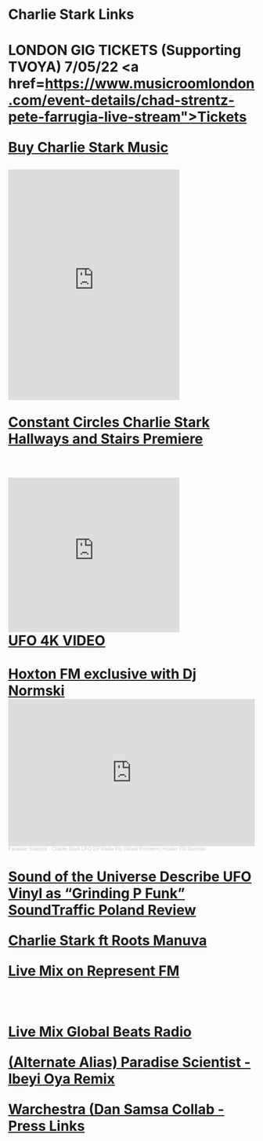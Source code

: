 

<H1>Charlie Stark Links<H1>

 LONDON GIG TICKETS (Supporting TVOYA) 7/05/22
 <a href=https://www.musicroomlondon.com/event-details/chad-strentz-pete-farrugia-live-stream">Tickets</a>
 
 <a href="https://charliestark.bandcamp.com/album/hallways-and-stairs">Buy Charlie Stark Music</a>
 <iframe style="border: 0; width: 350px; height: 470px;" src="https://bandcamp.com/EmbeddedPlayer/album=466503311/size=large/bgcol=333333/linkcol=0f91ff/tracklist=false/track=2567182898/transparent=true/" seamless><a href="https://charliestark.bandcamp.com/album/hallways-and-stairs">Hallways and Stairs by Charlie Stark</a></iframe>
 <br>

<a href="http://www.constantcircles.com/prem-sd002/">Constant Circles Charlie Stark Hallways and Stairs Premiere</a> 

<br>

<iframe width="350" height="315" src="https://www.youtube.com/embed/TAPfLYxE2pw" frameborder="0" allow="accelerometer; autoplay; clipboard-write; encrypted-media; gyroscope; picture-in-picture" allowfullscreen></iframe>

<br>
<a href="https://www.youtube.com/watch?v=TAPfLYxE2pw">UFO 4K VIDEO</a>
<br>


<br>
<a href="https://soundcloud.com/paradisescientist/charlie-stark-ufo-ep-radio-rip-world-premiere- hoxton-fm-normski">Hoxton FM exclusive with Dj Normski</a>
<br>
<iframe width="100%" height="300" scrolling="no" frameborder="no" allow="autoplay" src="https://w.soundcloud.com/player/?url=https%3A//api.soundcloud.com/tracks/283373330&color=%23ff5500&auto_play=false&hide_related=false&show_comments=true&show_user=true&show_reposts=false&show_teaser=true&visual=true"></iframe><div style="font-size: 10px; color: #cccccc;line-break: anywhere;word-break: normal;overflow: hidden;white-space: nowrap;text-overflow: ellipsis; font-family: Interstate,Lucida Grande,Lucida Sans Unicode,Lucida Sans,Garuda,Verdana,Tahoma,sans-serif;font-weight: 100;"><a href="https://soundcloud.com/paradisescientist" title="Paradise Scientist" target="_blank" style="color: #cccccc; text-decoration: none;">Paradise Scientist</a> · <a href="https://soundcloud.com/paradisescientist/charlie-stark-ufo-ep-radio-rip-world-premiere-hoxton-fm-normski" title="Charlie Stark UFO EP Radio Rip (World Premiere) Hoxton FM Normski" target="_blank" style="color: #cccccc; text-decoration: none;">Charlie Stark UFO EP Radio Rip (World Premiere) Hoxton FM Normski</a></div>
<br>
<a href="https://soundsoftheuniverse.com/product/ufo">Sound of the Universe Describe UFO Vinyl as “Grinding P Funk”</a>
<br>
<a href="http://soundtraffic.pl/charlie-stark-ufo/">SoundTraffic Poland Review</a>
<br>

<a href="https://youtu.be/8jH_bSqv17s">Charlie Stark ft Roots Manuva</a>
<br>

<a href="https://soundcloud.com/paradisescientist/prologue-mix-forecast-mixtapes-reprezent-fm">Live Mix on Represent FM</a>

<br>


<a href="https://www.mixcloud.com/GlobalBeatsRadio/global-beats-radio-november-1st-2018-w-charlie-stark/">Live Mix Global Beats Radio<a/>
<br>

<a href="https://soundcloud.com/paradisescientist/ibeyi-oya-paradise-scientist-remix">(Alternate Alias) Paradise Scientist - Ibeyi Oya Remix</a>
<br>

<a href="https://mixmag.net/read/infinite-machine-releases-debut-warsnare-album-warchestra-news/ https://uk.style.yahoo.com/premiere-warsnare-calls-vocalist-charlie-175230366.html">Warchestra (Dan Samsa Collab - Press Links</a>

